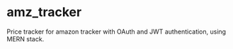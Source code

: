 # amz_tracker
Price tracker for amazon tracker with OAuth and JWT authentication, using MERN stack.

